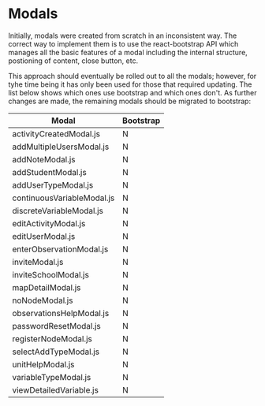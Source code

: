 # Modals

Initially, modals were created from scratch in an inconsistent way.
The correct way to implement them is to use the react-bootstrap API which manages all
the basic features of a modal including the internal structure, postioning of content,
close button, etc.

This approach should eventually be rolled out to all the modals; however, for tyhe time
being it has only been used for those that required updating. The list below shows which
ones use bootstrap and which ones don't. As further changes are made, the remaining
modals should be migrated to bootstrap:

| Modal                      | Bootstrap |
|----------------------------|-----------|
| activityCreatedModal.js    | N         |
| addMultipleUsersModal.js   | N         |
| addNoteModal.js            | N         |
| addStudentModal.js         | N         |
| addUserTypeModal.js        | N         |
| continuousVariableModal.js | N         |
| discreteVariableModal.js   | N         |
| editActivityModal.js       | N         |
| editUserModal.js           | N         |
| enterObservationModal.js   | N         |
| inviteModal.js             | N         |
| inviteSchoolModal.js       | N         |
| mapDetailModal.js          | N         |
| noNodeModal.js             | N         |
| observationsHelpModal.js   | N         |
| passwordResetModal.js      | N         |
| registerNodeModal.js       | N         |
| selectAddTypeModal.js      | N         |
| unitHelpModal.js           | N         |
| variableTypeModal.js       | N         |
| viewDetailedVariable.js    | N         |
